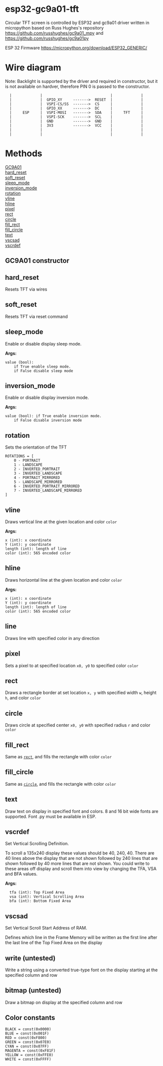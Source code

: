 # esp32-gc9a01-tft
Circular TFT screen is controlled by ESP32 and gc9a01 driver written in micropython
based on Russ Hughes's repository
https://github.com/russhughes/gc9a01_mpy and https://github.com/russhughes/gc9a01py

ESP 32 Firmware
https://micropython.org/download/ESP32_GENERIC/

# Wire diagram

Note: Backlight is supported by the driver and required in constructor, but it is not available on hardver, therefore PIN 0 is passed
to the constructor.

      |             |                               |             |
      |             |  GPIO_XY     ------->  RESET  |             |
      |             |  VSPI-CS/SS  ------->  CS     |             |
      |             |  GPIO_XX     ------->  DC     |             |
      |     ESP     |  VSPI-MOSI   ------->  SDA    |     TFT     |
      |             |  VSPI-SCK    ------->  SCL    |             |
      |             |  GND         ------->  GND    |             |
      |             |  3V3         ------->  VCC    |             |
      |             |                               |             |
      |             |                               |             |


# Methods
[GC9A01](#GC9A01) <br>
[hard_reset](#hard_reset) <br>
[soft_reset](#soft_reset) <br>
[sleep_mode](#sleep_mode) <br>
[inversion_mode](#inversion_mode) <br>
[rotation](#rotation) <br>
[vline](#vline) <br>
[hline](#hline) <br>
[pixel](#pixel) <br>
[rect](#rect) <br>
[circle](#circle) <br>
[fill_rect](#fill_rect) <br>
[fill_circle](#fill_circle) <br>
[text](#text) <br>
[vscsad](#vscsad) <br>
[vscrdef](#vscrdef) <br>

## GC9A01 constructor

## hard_reset
Resets TFT via wires

## soft_reset
Resets TFT via reset command

## sleep_mode
Enable or disable display sleep mode.

**Args:**

    value (bool): 
        if True enable sleep mode.
        if False disable sleep mode

## inversion_mode
Enable or disable display inversion mode.

**Args:**

    value (bool): if True enable inversion mode.
        if False disable inversion mode

## rotation
Sets the orientation of the TFT

    ROTATIONS = [
        0 - PORTRAIT
        1 - LANDSCAPE
        2 - INVERTED_PORTRAIT
        3 - INVERTED_LANDSCAPE
        4 - PORTRAIT_MIRRORED
        5 - LANDSCAPE_MIRRORED
        6 - INVERTED_PORTRAIT_MIRRORED
        7 - INVERTED_LANDSCAPE_MIRRORED
    ] 

## vline
Draws vertical line at the given location and color <code>color</code>

**Args:**

    x (int): x coordinate
    Y (int): y coordinate
    length (int): length of line
    color (int): 565 encoded color

## hline
Draws horizontal line at the given location and color <code>color</code>

**Args:**

    x (int): x coordinate
    Y (int): y coordinate
    length (int): length of line
    color (int): 565 encoded color

## line
Draws line with specified color in any direction 

## pixel
Sets a pixel to at specified location <code>x0, y0</code> to specified color <code>color</code>

## rect
Draws a rectangle border at set location <code>x, y</code>  with specified width <code>w</code>, height <code>h</code>, and color <code>color</code>

## circle
Draws circle at specified center <code>x0, y0</code> with specified radius <code>r</code> and color <code>color</code>

## fill_rect
Same as [`rect`](#rect), and fills the rectangle with color <code>color</code>

## fill_circle
Same as [`circle`](#circle), and fills the rectangle with color <code>color</code>

## text
Draw text on display in specified font and colors. 8 and 16 bit wide fonts are supported. Font .py must be available in ESP.

## vscrdef
Set Vertical Scrolling Definition.

To scroll a 135x240 display these values should be 40, 240, 40. There are 40 lines above the display that are not shown followed by 240 lines that are shown followed by 40 more lines that are not shown. You could write to these areas off display and scroll them into view by changing the TFA, VSA and BFA values.

**Args:**

      tfa (int): Top Fixed Area
      vsa (int): Vertical Scrolling Area
      bfa (int): Bottom Fixed Area

## vscsad

Set Vertical Scroll Start Address of RAM.

Defines which line in the Frame Memory will be written as the first line after the last line of the Top Fixed Area on the display

## write (untested)
Write a string using a converted true-type font on the display starting at the specified column and row

## bitmap (untested)
Draw a bitmap on display at the specified column and row

## Color constants
    BLACK = const(0x0000)
    BLUE = const(0x001F)
    RED = const(0xF800)
    GREEN = const(0x07E0)
    CYAN = const(0x07FF)
    MAGENTA = const(0xF81F)
    YELLOW = const(0xFFE0)
    WHITE = const(0xFFFF)